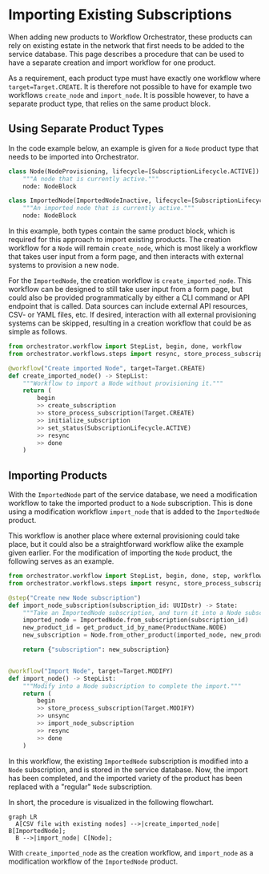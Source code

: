 # Importing Existing Subscriptions
When adding new products to Workflow Orchestrator, these products can rely on existing estate in the network that first
needs to be added to the service database. This page describes a procedure that can be used to have a separate creation
and import workflow for one product.

As a requirement, each product type must have exactly one workflow where `target=Target.CREATE`. It is therefore not
possible to have for example two workflows `create_node` and `import_node`. It is possible however, to have a separate
product type, that relies on the same product block.

## Using Separate Product Types
In the code example below, an example is given for a `Node` product type that needs to be imported into Orchestrator.

```python
class Node(NodeProvisioning, lifecycle=[SubscriptionLifecycle.ACTIVE]):
    """A node that is currently active."""
    node: NodeBlock

class ImportedNode(ImportedNodeInactive, lifecycle=[SubscriptionLifecycle.ACTIVE]):
    """An imported node that is currently active."""
    node: NodeBlock
```

In this example, both types contain the same product block, which is required for this approach to import existing
products. The creation workflow for a `Node` will remain `create_node`, which is most likely a workflow that takes user
input from a form page, and then interacts with external systems to provision a new node.

For the `ImportedNode`, the creation workflow is `create_imported_node`. This workflow can be designed to still take
user input from a form page, but could also be provided programmatically by either a CLI command or API endpoint that is
called. Data sources can include external API resources, CSV- or YAML files, etc. If desired, interaction with all
external provisioning systems can be skipped, resulting in a creation workflow that could be as simple as follows.

```python
from orchestrator.workflow import StepList, begin, done, workflow
from orchestrator.workflows.steps import resync, store_process_subscription

@workflow("Create imported Node", target=Target.CREATE)
def create_imported_node() -> StepList:
    """Workflow to import a Node without provisioning it."""
    return (
        begin
        >> create_subscription
        >> store_process_subscription(Target.CREATE)
        >> initialize_subscription
        >> set_status(SubscriptionLifecycle.ACTIVE)
        >> resync
        >> done
    )
```

## Importing Products
With the `ImportedNode` part of the service database, we need a modification workflow to take the imported product to a
`Node` subscription. This is done using a modification workflow `import_node` that is added to the `ImportedNode`
product.

This workflow is another place where external provisioning could take place, but it could also be a
straightforward workflow alike the example given earlier. For the modification of importing the `Node` product, the
following serves as an example.

```python
from orchestrator.workflow import StepList, begin, done, step, workflow
from orchestrator.workflows.steps import resync, store_process_subscription, unsync

@step("Create new Node subscription")
def import_node_subscription(subscription_id: UUIDstr) -> State:
    """Take an ImportedNode subscription, and turn it into a Node subscription."""
    imported_node = ImportedNode.from_subscription(subscription_id)
    new_product_id = get_product_id_by_name(ProductName.NODE)
    new_subscription = Node.from_other_product(imported_node, new_product_id)

    return {"subscription": new_subscription}


@workflow("Import Node", target=Target.MODIFY)
def import_node() -> StepList:
    """Modify into a Node subscription to complete the import."""
    return (
        begin
        >> store_process_subscription(Target.MODIFY)
        >> unsync
        >> import_node_subscription
        >> resync
        >> done
    )
```

In this workflow, the existing `ImportedNode` subscription is modified into a `Node` subscription, and is stored in the
service database. Now, the import has been completed, and the imported variety of the product has been replaced with a
"regular" `Node` subscription.

In short, the procedure is visualized in the following flowchart.

``` mermaid
graph LR
  A[CSV file with existing nodes] -->|create_imported_node| B[ImportedNode];
  B -->|import_node| C[Node];
```

With `create_imported_node` as the creation workflow, and `import_node` as a modification workflow of the `ImportedNode`
product.
